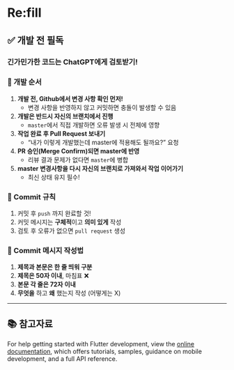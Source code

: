 # Re:fill

## ✅ 개발 전 필독

### 긴가민가한 코드는 ChatGPT에게 검토받기!

### 📌 개발 순서
1. **개발 전, Github에서 변경 사항 확인 먼저!**
    - 변경 사항을 반영하지 않고 커밋하면 충돌이 발생할 수 있음
2. **개발은 반드시 자신의 브랜치에서 진행**
    - `master`에서 직접 개발하면 오류 발생 시 전체에 영향
3. **작업 완료 후 Pull Request 보내기**
    - “내가 이렇게 개발했는데 master에 적용해도 될까요?” 요청
4. **PR 승인(Merge Confirm)되면 master에 반영**
    - 리뷰 결과 문제가 없다면 `master`에 병합
5. **master 변경사항을 다시 자신의 브랜치로 가져와서 작업 이어가기**
    - 최신 상태 유지 필수!

### 📝 Commit 규칙
1. 커밋 후 `push` 까지 완료할 것!
2. 커밋 메시지는 **구체적**이고 **의미 있게** 작성
3. 검토 후 오류가 없으면 `pull request` 생성

### 🧾 Commit 메시지 작성법
1. **제목과 본문은 한 줄 띄워 구분**
2. **제목은 50자 이내**, 마침표 ❌
3. **본문 각 줄은 72자 이내**
4. **무엇을** 하고 **왜** 했는지 작성 (어떻게는 X)

---

## 📚 참고자료
For help getting started with Flutter development, view the
[online documentation](https://docs.flutter.dev/), which offers tutorials,
samples, guidance on mobile development, and a full API reference.